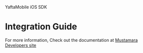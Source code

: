 

YaftaMobile iOS SDK

Integration Guide
=======================
For more information, Check out the documentation at [Mustamara Developers site](http://developer.mustamara.com/yaftamobile/) 

